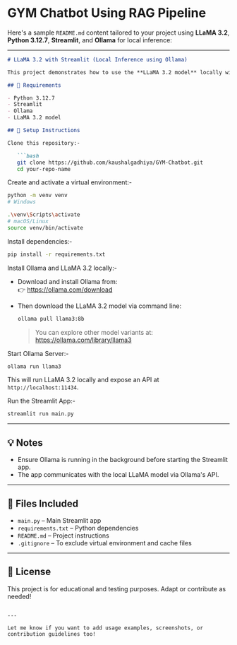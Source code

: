 # GYM Chatbot Using RAG Pipeline
Here's a sample `README.md` content tailored to your project using **LLaMA 3.2**, **Python 3.12.7**, **Streamlit**, and **Ollama** for local inference:

---

```markdown
# LLaMA 3.2 with Streamlit (Local Inference using Ollama)

This project demonstrates how to use the **LLaMA 3.2 model** locally with **Streamlit**, powered by **Ollama** for running LLaMA inference through a local API.

## 🔧 Requirements

- Python 3.12.7
- Streamlit
- Ollama
- LLaMA 3.2 model

## 🚀 Setup Instructions

Clone this repository:-

   ```bash
   git clone https://github.com/kaushalgadhiya/GYM-Chatbot.git
   cd your-repo-name
   ```

Create and activate a virtual environment:-

   ```bash
   python -m venv venv
   # Windows
   
   .\venv\Scripts\activate
   # macOS/Linux
   source venv/bin/activate
   ```
Install dependencies:-

   ```bash
   pip install -r requirements.txt
   ```

Install Ollama and LLaMA 3.2 locally:-

   - Download and install Ollama from:  
     👉 https://ollama.com/download

   - Then download the LLaMA 3.2 model via command line:

     ```bash
     ollama pull llama3:8b
     ```

     > You can explore other model variants at: https://ollama.com/library/llama3

Start Ollama Server:-

   ```bash
   ollama run llama3
   ```

   This will run LLaMA 3.2 locally and expose an API at `http://localhost:11434`.

Run the Streamlit App:-

   ```bash
   streamlit run main.py
   ```

---

## 💡 Notes

- Ensure Ollama is running in the background before starting the Streamlit app.
- The app communicates with the local LLaMA model via Ollama's API.

---

## 📁 Files Included

- `main.py` – Main Streamlit app
- `requirements.txt` – Python dependencies
- `README.md` – Project instructions
- `.gitignore` – To exclude virtual environment and cache files

---

## 📜 License

This project is for educational and testing purposes. Adapt or contribute as needed!

```

---

Let me know if you want to add usage examples, screenshots, or contribution guidelines too!
